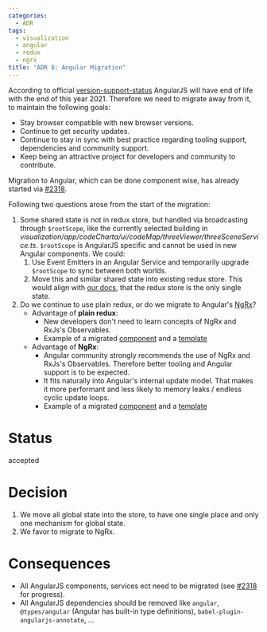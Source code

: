 ```yaml
---
categories:
  - ADR
tags:
  - visualization
  - angular
  - redux
  - ngrx
title: "ADR 8: Angular Migration"
---
```


According to official [version-support-status](https://docs.angularjs.org/misc/version-support-status) AngularJS will have end of life with the end of this year 2021. Therefore we need to migrate away from it, to maintain the following goals:

- Stay browser compatible with new browser versions.
- Continue to get security updates.
- Continue to stay in sync with best practice regarding tooling support, dependencies and community support.
- Keep being an attractive project for developers and community to contribute.

Migration to Angular, which can be done component wise, has already started via [#2318](https://github.com/MaibornWolff/codecharta/issues/2318).

Following two questions arose from the start of the migration:

1. Some shared state is not in redux store, but handled via broadcasting through `$rootScope`, like the currently selected building in _visualization/app/codeCharta/ui/codeMap/threeViewer/threeSceneService.ts_. `$rootScope` is AngularJS specific and cannot be used in new Angular components. We could:
   1. Use Event Emitters in an Angular Service and temporarily upgrade `$rootScope` to sync between both worlds.
   2. Move this and similar shared state into existing redux store. This would align with [our docs](https://maibornwolff.github.io/codecharta/docs/new-to-code/#state-management), that the redux store is the only single state.
2. Do we continue to use plain redux, or do we migrate to Angular's [NgRx](https://ngrx.io/guide/store)?
   - Advantage of **plain redux**:
     - New developers don't need to learn concepts of NgRx and RxJs's Observables.
     - Example of a migrated [component](https://github.com/MaibornWolff/codecharta/blob/refactor/2318/migrate-metric-delta-selected/visualization/app/codeCharta/ui/metricDeltaSelected/metricDeltaSelected.component.ts) and a [template](https://github.com/MaibornWolff/codecharta/blob/refactor/2318%2Fmigrate-metric-delta-selected/visualization/app/codeCharta/ui/metricDeltaSelected/metricDeltaSelected.component.html)
   - Advantage of **NgRx**:
     - Angular community strongly recommends the use of NgRx and RxJs's Observables. Therefore better tooling and Angular support is to be expected.
     - It fits naturally into Angular's internal update model. That makes it more performant and less likely to memory leaks / endless cyclic update loops.
     - Example of a migrated [component](https://github.com/MaibornWolff/codecharta/blob/refactor/2318/migrate-metric-delta-selected-and-rework-redux-connect/visualization/app/codeCharta/ui/metricDeltaSelected/metricDeltaSelected.component.ts) and a [template](https://github.com/MaibornWolff/codecharta/blob/refactor/2318/migrate-metric-delta-selected-and-rework-redux-connect/visualization/app/codeCharta/ui/metricDeltaSelected/metricDeltaSelected.component.html)

# Status

accepted

# Decision

1. We move all global state into the store, to have one single place and only one mechanism for global state.
2. We favor to migrate to NgRx.

# Consequences

- All AngularJS components, services ect need to be migrated (see [#2318](https://github.com/MaibornWolff/codecharta/issues/2318) for progress).
- All AngularJS dependencies should be removed like `angular`, `@types/angular` (Angular has built-in type definitions), `babel-plugin-angularjs-annotate`, ...
